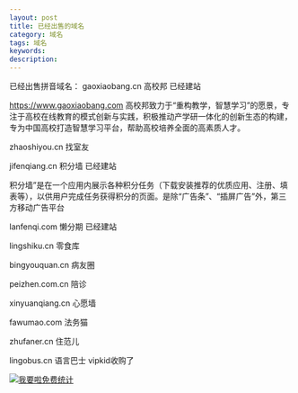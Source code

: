 ```yaml
---
layout: post
title: 已经出售的域名
category: 域名
tags: 域名
keywords: 
description:
---
```


已经出售拼音域名：
gaoxiaobang.cn  高校邦 已经建站

https://www.gaoxiaobang.com   高校邦致力于“重构教学，智慧学习”的愿景，专注于高校在线教育的模式创新与实践，积极推动产学研一体化的创新生态的构建，专为中国高校打造智慧学习平台，帮助高校培养全面的高素质人才。

zhaoshiyou.cn   找室友 

jifenqiang.cn   积分墙 已经建站

积分墙”是在一个应用内展示各种积分任务（下载安装推荐的优质应用、注册、填表等），以供用户完成任务获得积分的页面。是除“广告条”、“插屏广告”外，第三方移动广告平台

lanfenqi.com    懒分期 已经建站

lingshiku.cn    零食库  

bingyouquan.cn     病友圈

peizhen.com.cn     陪诊 

xinyuanqiang.cn    心愿墙

fawumao.com     法务猫

zhufaner.cn   住范儿

lingobus.cn 语言巴士 vipkid收购了






<script language="javascript" type="text/javascript" src="//js.users.51.la/19176892.js"></script>
<noscript><a href="//www.51.la/?19176892" target="_blank"><img alt="&#x6211;&#x8981;&#x5566;&#x514D;&#x8D39;&#x7EDF;&#x8BA1;" src="//img.users.51.la/19176892.asp" style="border:none" /></a></noscript>
